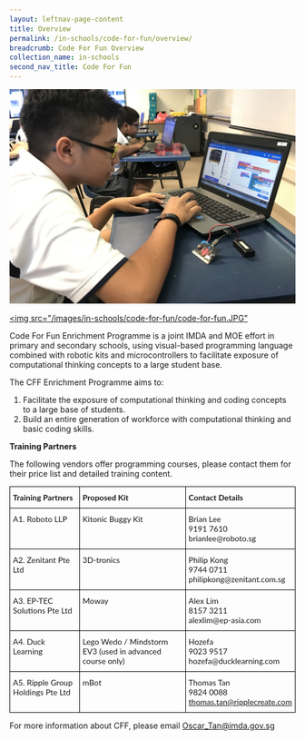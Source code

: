 ```yaml
---
layout: leftnav-page-content
title: Overview
permalink: /in-schools/code-for-fun/overview/
breadcrumb: Code For Fun Overview
collection_name: in-schools
second_nav_title: Code For Fun
---
```

![code for fun image](/images/in-schools/code-for-fun/code-for-fun.JPG)

<a href="www.bbc.co.uk"><img src="/images/in-schools/code-for-fun/code-for-fun.JPG"</a>

Code For Fun  Enrichment Programme is a joint IMDA and MOE effort in primary and secondary schools, using visual-based programming language combined with robotic kits and microcontrollers to facilitate exposure of computational thinking concepts to a large student base. 

The CFF Enrichment Programme aims to:

1. Facilitate the exposure of computational thinking and coding concepts to a large base of students.
2. Build an entire generation of workforce with computational thinking and basic coding skills. 

**Training Partners**

The following vendors offer programming courses, please contact them for their price list and detailed training content.

<style type="text/css">
.tg  {border-collapse:collapse;border-spacing:0;}
.tg td{font-family:Lato;font-size:14px;padding:10px 5px;border-style:solid;border-width:1px;overflow:hidden;word-break:normal;border-color:black;}
.tg th{font-family:Lato;font-size:14px;font-weight:normal;padding:10px 5px;border-style:solid;border-width:1px;overflow:hidden;word-break:normal;border-color:black;}
.tg .tg-1wig{font-weight:bold;text-align:left;vertical-align:top}
.tg .tg-0lax{text-align:left;vertical-align:top}
</style>
<table class="tg">
  <tr>
    <th class="tg-1wig">Training Partners</th>
    <th class="tg-1wig">Proposed Kit</th>
    <th class="tg-1wig">Contact Details</th>
  </tr>
  <tr>
    <td class="tg-0lax">A1. Roboto LLP</td>
    <td class="tg-0lax">Kitonic Buggy Kit</td>
    <td class="tg-0lax">Brian Lee<br>9191 7610<br>brianlee@roboto.sg</td>
  </tr>
  <tr>
    <td class="tg-0lax">A2. Zenitant Pte Ltd</td>
    <td class="tg-0lax">3D-tronics</td>
    <td class="tg-0lax">Philip Kong<br>9744 0711<br>philipkong@zenitant.com.sg</td>
  </tr>
  <tr>
    <td class="tg-0lax">A3. EP-TEC Solutions Pte Ltd</td>
    <td class="tg-0lax">Moway</td>
    <td class="tg-0lax">Alex Lim<br>8157 3211<br>alexlim@ep-asia.com</td>
  </tr>
  <tr>
    <td class="tg-0lax">A4. Duck Learning</td>
    <td class="tg-0lax">Lego Wedo / Mindstorm EV3 (used in advanced course only)</td>
    <td class="tg-0lax">Hozefa<br>9023 9517<br>hozefa@ducklearning.com</td>
  </tr>
  <tr>
    <td class="tg-0lax">A5. Ripple Group Holdings Pte Ltd</td>
    <td class="tg-0lax">mBot</td>
    <td class="tg-0lax">Thomas Tan<br>9824 0088<br><a href="thomas.tan@ripplecreate.com">thomas.tan@ripplecreate.com</a></td>
  </tr>
</table>


For more information about CFF, please email <Oscar_Tan@imda.gov.sg>
